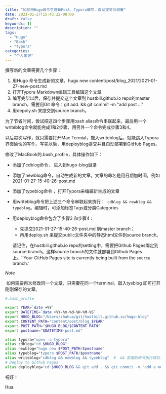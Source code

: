 ```yaml
---
title: "如何用Hugo命令生成新Post，Typora编写，自动提交与部署"
date: 2021-01-27T15:43:22-08:00
draft: false
keywords: []
description: ""
tags: 
  - "Hugo"
  - "Bash"
  - "Typora"
categories: 
  - "个人笔记"
---
```


撰写新的文章需要几个步骤：

1. 用Hugo 命令生成新的文章，hugo new content/post/blog_2021/2021-01-27-new-post.md
2. 打开Typora Markdown编辑工具编辑这个文章
3. 编写完毕以后，保存并提交这个文章到 hustbill.github.io repo的master branch，需要用Git 命令：git add. && git commit -m "add post ..."
4. 用depoly.sh 来提交到source branch。

为了节省时间，尝试把这四个步骤用bash alias命令串联起来，最后用一个writeblog命令就能完成1和2步骤，用另外一个命令完成步骤3和4。

以后每次写作，就只需要打开Mac Termial，敲入writeblog后，就能跳入Typora界面愉快的写作。写完以后，用deployblog提交并且自动部署到GitHub Pages。

修改了MacBook的.bash_profile，具体操作如下：


- 添加了cdblog命令， 进入到hugo-blog目录

- 添加了newblog命令，自动生成新的文章。文章的命名是用日期加时间，例如 2021-01-27-15-40-26-post.md

- 添加了typeblog命令 ，打开Typora来编辑新生成的文章

- 用writeblog命令把上述三个命令串联起来执行：``` cdblog && newblog && typeblog```。编辑时，可添加标签Tags或分类Categories

- 用deployblog命令包含了步骤3 和步骤4： 


  - 先提交2021-01-27-15-40-26-post.md 到master branch；
  - 再用deploy.sh 来提交public文件夹中的静态html文件到source branch。

  请记住，在hustbill.github.io repo的setting中，需要把Github Pages绑定到 source branch。这样source branch的文件就部署到Github Pages上。‘’Your GitHub Pages site is currently being built from the `source` branch.‘

*Note*

​	如何需要再次修改同一个文章，只需要在同一个terminal，敲入tyeblog 即可打开刚刚保存的文章。

  

```bash
#.bash_profle

export YEAR=`date +%Y`
export DATETIME=`date +%Y-%m-%d-%H-%M-%S`
export HUGO_BLOG="/Users/zhahua/git/hustbill.github.io/hugo-blog"
export CONTENT_PATH="content/post/blog_$YEAR"
export POST_PATH="$HUGO_BLOG/$CONTENT_PATH"
export postname="$DATETIME-post.md"

alias typora="open -a typora"
alias cdblog="cd $HUGO_BLOG"
alias newblog="hugo new $POST_PATH/$postname"
alias typeblog="typora $POST_PATH/$postname"
alias writeblog="cdblog && newblog && typeblog"  #  && 前面的命令执行成功，才会执行后面的命令
# Deploy to Github Pages
alias deployblog="cd $HUGO_BLOG && git add . && git commit -m 'add a new post $postname' && git push && ./deploy.sh"
```



祝好！

Hua



